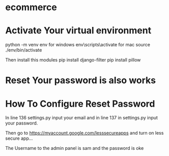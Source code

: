 # ecommerce
# Activate Your virtual environment
python -m venv env
for windows
env\scripts\activate
for mac
source ./env/bin/activate

Then install this modules 
pip install django-filter
pip install pillow
# Reset Your password is also works

# How To Configure Reset Password
In line 136 settings.py input your email and in line 137 in settings.py input your password.

Then go to https://myaccount.google.com/lesssecureapps and turn on less secure app...

The Username to the admin panel is sam and the password is oke
